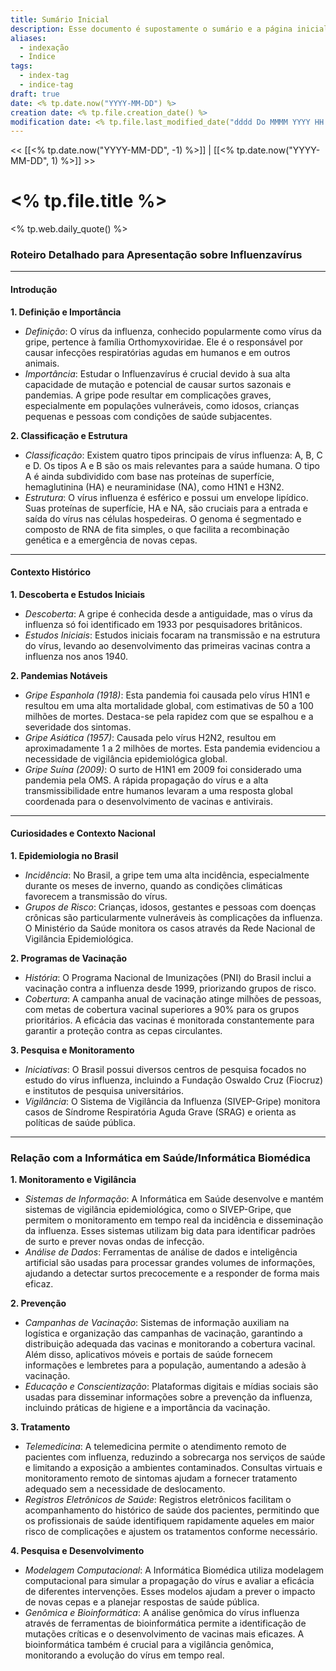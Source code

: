 ```yaml
---
title: Sumário Inicial
description: Esse documento é supostamente o sumário e a página inicial de todo o meu site baseado nas anotações do Obsidian.
aliases:
  - indexação
  - Índice
tags:
  - index-tag
  - indice-tag
draft: true
date: <% tp.date.now("YYYY-MM-DD") %>
creation date: <% tp.file.creation_date() %>
modification date: <% tp.file.last_modified_date("dddd Do MMMM YYYY HH:mm:ss") %>
---
```


<< [[<% tp.date.now("YYYY-MM-DD", -1) %>]] | [[<% tp.date.now("YYYY-MM-DD", 1) %>]] >>

# <% tp.file.title %>

<% tp.web.daily_quote() %>

### Roteiro Detalhado para Apresentação sobre Influenzavírus

---

#### Introdução

**1. Definição e Importância**
   - *Definição*: O vírus da influenza, conhecido popularmente como vírus da gripe, pertence à família Orthomyxoviridae. Ele é o responsável por causar infecções respiratórias agudas em humanos e em outros animais.
   - *Importância*: Estudar o Influenzavírus é crucial devido à sua alta capacidade de mutação e potencial de causar surtos sazonais e pandemias. A gripe pode resultar em complicações graves, especialmente em populações vulneráveis, como idosos, crianças pequenas e pessoas com condições de saúde subjacentes.

**2. Classificação e Estrutura**
   - *Classificação*: Existem quatro tipos principais de vírus influenza: A, B, C e D. Os tipos A e B são os mais relevantes para a saúde humana. O tipo A é ainda subdividido com base nas proteínas de superfície, hemaglutinina (HA) e neuraminidase (NA), como H1N1 e H3N2.
   - *Estrutura*: O vírus influenza é esférico e possui um envelope lipídico. Suas proteínas de superfície, HA e NA, são cruciais para a entrada e saída do vírus nas células hospedeiras. O genoma é segmentado e composto de RNA de fita simples, o que facilita a recombinação genética e a emergência de novas cepas.

---

#### Contexto Histórico

**1. Descoberta e Estudos Iniciais**
   - *Descoberta*: A gripe é conhecida desde a antiguidade, mas o vírus da influenza só foi identificado em 1933 por pesquisadores britânicos. 
   - *Estudos Iniciais*: Estudos iniciais focaram na transmissão e na estrutura do vírus, levando ao desenvolvimento das primeiras vacinas contra a influenza nos anos 1940.

**2. Pandemias Notáveis**
   - *Gripe Espanhola (1918)*: Esta pandemia foi causada pelo vírus H1N1 e resultou em uma alta mortalidade global, com estimativas de 50 a 100 milhões de mortes. Destaca-se pela rapidez com que se espalhou e a severidade dos sintomas.
   - *Gripe Asiática (1957)*: Causada pelo vírus H2N2, resultou em aproximadamente 1 a 2 milhões de mortes. Esta pandemia evidenciou a necessidade de vigilância epidemiológica global.
   - *Gripe Suína (2009)*: O surto de H1N1 em 2009 foi considerado uma pandemia pela OMS. A rápida propagação do vírus e a alta transmissibilidade entre humanos levaram a uma resposta global coordenada para o desenvolvimento de vacinas e antivirais.

---

#### Curiosidades e Contexto Nacional

**1. Epidemiologia no Brasil**
   - *Incidência*: No Brasil, a gripe tem uma alta incidência, especialmente durante os meses de inverno, quando as condições climáticas favorecem a transmissão do vírus.
   - *Grupos de Risco*: Crianças, idosos, gestantes e pessoas com doenças crônicas são particularmente vulneráveis às complicações da influenza. O Ministério da Saúde monitora os casos através da Rede Nacional de Vigilância Epidemiológica.

**2. Programas de Vacinação**
   - *História*: O Programa Nacional de Imunizações (PNI) do Brasil inclui a vacinação contra a influenza desde 1999, priorizando grupos de risco.
   - *Cobertura*: A campanha anual de vacinação atinge milhões de pessoas, com metas de cobertura vacinal superiores a 90% para os grupos prioritários. A eficácia das vacinas é monitorada constantemente para garantir a proteção contra as cepas circulantes.

**3. Pesquisa e Monitoramento**
   - *Iniciativas*: O Brasil possui diversos centros de pesquisa focados no estudo do vírus influenza, incluindo a Fundação Oswaldo Cruz (Fiocruz) e institutos de pesquisa universitários.
   - *Vigilância*: O Sistema de Vigilância da Influenza (SIVEP-Gripe) monitora casos de Síndrome Respiratória Aguda Grave (SRAG) e orienta as políticas de saúde pública.

- - -

### Relação com a Informática em Saúde/Informática Biomédica

**1. Monitoramento e Vigilância**

- *Sistemas de Informação*: A Informática em Saúde desenvolve e mantém sistemas de vigilância epidemiológica, como o SIVEP-Gripe, que permitem o monitoramento em tempo real da incidência e disseminação da influenza. Esses sistemas utilizam big data para identificar padrões de surto e prever novas ondas de infecção.
- *Análise de Dados*: Ferramentas de análise de dados e inteligência artificial são usadas para processar grandes volumes de informações, ajudando a detectar surtos precocemente e a responder de forma mais eficaz.

**2. Prevenção**

- *Campanhas de Vacinação*: Sistemas de informação auxiliam na logística e organização das campanhas de vacinação, garantindo a distribuição adequada das vacinas e monitorando a cobertura vacinal. Além disso, aplicativos móveis e portais de saúde fornecem informações e lembretes para a população, aumentando a adesão à vacinação.
- *Educação e Conscientização*: Plataformas digitais e mídias sociais são usadas para disseminar informações sobre a prevenção da influenza, incluindo práticas de higiene e a importância da vacinação.

**3. Tratamento**

- *Telemedicina*: A telemedicina permite o atendimento remoto de pacientes com influenza, reduzindo a sobrecarga nos serviços de saúde e limitando a exposição a ambientes contaminados. Consultas virtuais e monitoramento remoto de sintomas ajudam a fornecer tratamento adequado sem a necessidade de deslocamento.
- *Registros Eletrônicos de Saúde*: Registros eletrônicos facilitam o acompanhamento do histórico de saúde dos pacientes, permitindo que os profissionais de saúde identifiquem rapidamente aqueles em maior risco de complicações e ajustem os tratamentos conforme necessário.

**4. Pesquisa e Desenvolvimento**

- *Modelagem Computacional*: A Informática Biomédica utiliza modelagem computacional para simular a propagação do vírus e avaliar a eficácia de diferentes intervenções. Esses modelos ajudam a prever o impacto de novas cepas e a planejar respostas de saúde pública.
- *Genômica e Bioinformática*: A análise genômica do vírus influenza através de ferramentas de bioinformática permite a identificação de mutações críticas e o desenvolvimento de vacinas mais eficazes. A bioinformática também é crucial para a vigilância genômica, monitorando a evolução do vírus em tempo real.
